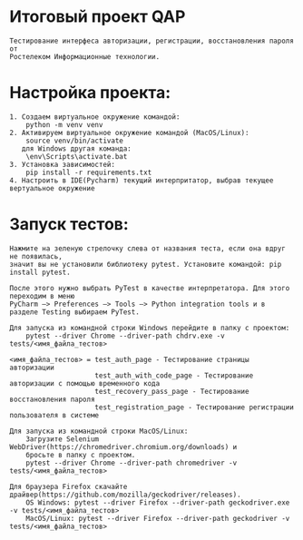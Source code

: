 # Итоговый проект QAP

    Тестирование интерфеса авторизации, регистрации, восстановления пароля от 
    Ростелеком Информационные технологии.

# Настройка проекта:
    1. Создаем виртуальное окружение командой:
        python -m venv venv
    2. Активируем виртуальное окружение командой (MacOS/Linux):
        source venv/bin/activate
       для Windows другая команда:
        \env\Scripts\activate.bat
    3. Установка зависимостей:
        pip install -r requirements.txt
    4. Настроить в IDE(Pycharm) текущий интерпритатор, выбрав текущее вертуальное окружение


# Запуск тестов:
    Нажмите на зеленую стрелочку слева от названия теста, если она вдруг не появилась, 
    значит вы не установили библиотеку pytest. Установите командой: pip install pytest. 
    
    После этого нужно выбрать PyTest в качестве интерпретатора. Для этого переходим в меню 
    PyCharm —> Preferences —> Tools —> Python integration tools и в разделе Testing выбираем PyTest.

    Для запуска из командной строки Windows перейдите в папку с проектом: 
        pytest --driver Chrome --driver-path chdrv.exe -v tests/<имя_файла_тестов>
        
    <имя_файла_тестов> = test_auth_page - Тестирование страницы авторизации
                         test_auth_with_code_page - Тестирование авторизации с помощью временного кода
                         test_recovery_pass_page - Тестирование восстановления пароля
                         test_registration_page - Тестирование регистрации пользователя в системе
                         
    Для запуска из командной строки MacOS/Linux:
        Загрузите Selenium WebDriver(https://chromedriver.chromium.org/downloads) и 
        бросьте в папку с проектом.
        pytest --driver Chrome --driver-path chromedriver -v tests/<имя_файла_тестов>

    Для браузера Firefox скачайте драйвер(https://github.com/mozilla/geckodriver/releases). 
        OS Windows: pytest --driver Firefox --driver-path geckodriver.exe -v tests/<имя_файла_тестов>
        MacOS/Linux: pytest --driver Firefox --driver-path geckodriver -v tests/<имя_файла_тестов>


